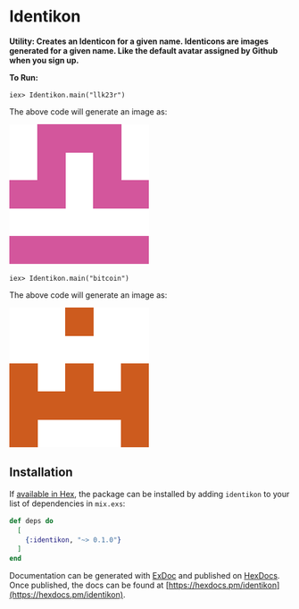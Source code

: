 # Identikon

**Utility: Creates an Identicon for a given name. Identicons are images
generated for a given name. Like the default avatar assigned by Github when you
sign up.**

**To Run:**

```
iex> Identikon.main("llk23r")
```

The above code will generate an image as:

![alt identicon](llk23r.png)


```
iex> Identikon.main("bitcoin")
```

The above code will generate an image as:

![alt identicon](bitcoin.png)



## Installation

If [available in Hex](https://hex.pm/docs/publish), the package can be installed
by adding `identikon` to your list of dependencies in `mix.exs`:

```elixir
def deps do
  [
    {:identikon, "~> 0.1.0"}
  ]
end
```

Documentation can be generated with [ExDoc](https://github.com/elixir-lang/ex_doc)
and published on [HexDocs](https://hexdocs.pm). Once published, the docs can
be found at [https://hexdocs.pm/identikon](https://hexdocs.pm/identikon).

